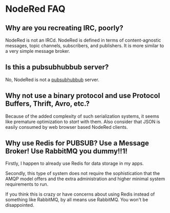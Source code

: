 # NodeRed FAQ

## Why are you recreating IRC, poorly?

NodeRed is not an IRCd.  NodeRed is defined in terms of content-agnostic
messages, topic channels, subscribers, and publishers.  It is more similar to a
very simple message broker.

## Is this a pubsubhubbub server?

No, NodeRed is not a [pubsubhubbub](http://code.google.com/p/pubsubhubbub)
server.

## Why not use a binary protocol and use Protocol Buffers, Thrift, Avro, etc.?

Because of the added complexity of such serialization systems, it seems like
premature optimization to *start* with them.  Also consider that JSON is easily
consumed by web browser based NodeRed clients.

## Why use Redis for PUBSUB?  Use a Message Broker!  Use RabbitMQ you dummy!!1!

Firstly, I happen to already use Redis for data storage in my apps. 

Secondly, this type of system does not require the sophistication that the AMQP
model offers and the extra administration and higher minimal system
requirements to run. 

If you think this is crazy or have concerns about using Redis instead of
something like RabbitMQ, by all means use RabbitMQ.  You won't be disappointed.

